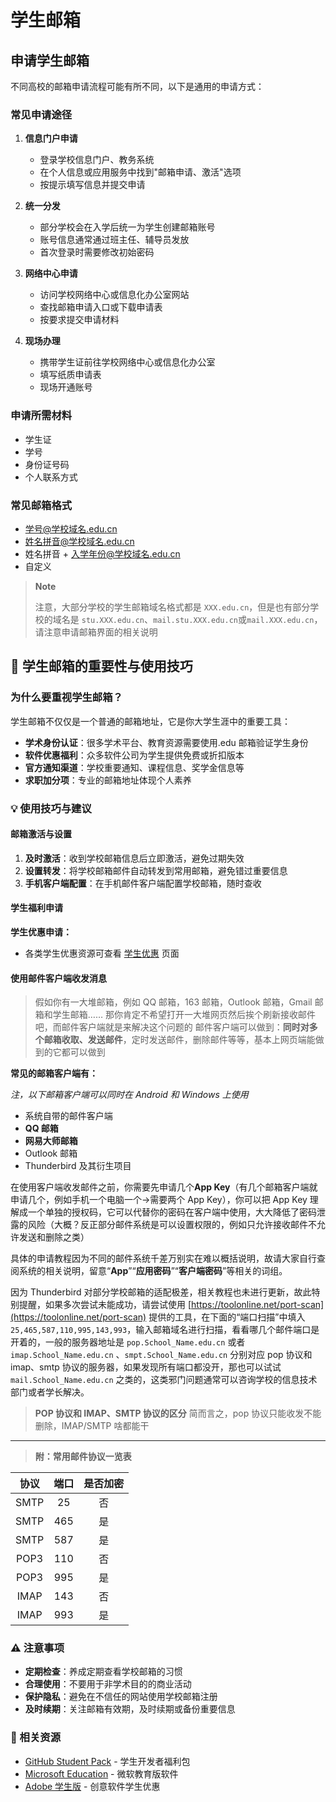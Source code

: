 # 学生邮箱

## 申请学生邮箱

不同高校的邮箱申请流程可能有所不同，以下是通用的申请方式：

### 常见申请途径

1. **信息门户申请**

   - 登录学校信息门户、教务系统
   - 在个人信息或应用服务中找到"邮箱申请、激活"选项
   - 按提示填写信息并提交申请

2. **统一分发**

   - 部分学校会在入学后统一为学生创建邮箱账号
   - 账号信息通常通过班主任、辅导员发放
   - 首次登录时需要修改初始密码

3. **网络中心申请**

   - 访问学校网络中心或信息化办公室网站
   - 查找邮箱申请入口或下载申请表
   - 按要求提交申请材料

4. **现场办理**
   - 携带学生证前往学校网络中心或信息化办公室
   - 填写纸质申请表
   - 现场开通账号

### 申请所需材料

- 学生证
- 学号
- 身份证号码
- 个人联系方式

### 常见邮箱格式

- 学号@学校域名.edu.cn
- 姓名拼音@学校域名.edu.cn
- 姓名拼音 + 入学年份@学校域名.edu.cn
- 自定义

> **Note**
>
> 注意，大部分学校的学生邮箱域名格式都是 `XXX.edu.cn`，但是也有部分学校的域名是 `stu.XXX.edu.cn`、`mail.stu.XXX.edu.cn`或`mail.XXX.edu.cn`，请注意申请邮箱界面的相关说明

## 📧 学生邮箱的重要性与使用技巧

### 为什么要重视学生邮箱？

学生邮箱不仅仅是一个普通的邮箱地址，它是你大学生涯中的重要工具：

- **学术身份认证**：很多学术平台、教育资源需要使用.edu 邮箱验证学生身份
- **软件优惠福利**：众多软件公司为学生提供免费或折扣版本
- **官方通知渠道**：学校重要通知、课程信息、奖学金信息等
- **求职加分项**：专业的邮箱地址体现个人素养

### 💡 使用技巧与建议

#### 邮箱激活与设置

1. **及时激活**：收到学校邮箱信息后立即激活，避免过期失效
2. **设置转发**：将学校邮箱邮件自动转发到常用邮箱，避免错过重要信息
3. **手机客户端配置**：在手机邮件客户端配置学校邮箱，随时查收

#### 学生福利申请

**学生优惠申请：**

- 各类学生优惠资源可查看 [学生优惠](/docs/Computer/general-skills/student-discounts.md) 页面

#### 使用邮件客户端收发消息

> 假如你有一大堆邮箱，例如 QQ 邮箱，163 邮箱，Outlook 邮箱，Gmail 邮箱和学生邮箱……
> 那你肯定不希望打开一大堆网页然后挨个刷新接收邮件吧，而邮件客户端就是来解决这个问题的
> 邮件客户端可以做到：**同时对多个邮箱收取、发送邮件**，定时发送邮件，删除邮件等等，基本上网页端能做到的它都可以做到

**常见的邮箱客户端有：**

_注，以下邮箱客户端可以同时在 Android 和 Windows 上使用_

- 系统自带的邮件客户端
- **QQ 邮箱**
- **网易大师邮箱**
- Outlook 邮箱
- Thunderbird 及其衍生项目

在使用客户端收发邮件之前，你需要先申请几个**App Key**（有几个邮箱客户端就申请几个，例如手机一个电脑一个→需要两个 App Key），你可以把 App Key 理解成一个单独的授权码，它可以代替你的密码在客户端中使用，大大降低了密码泄露的风险（大概？反正部分邮件系统是可以设置权限的，例如只允许接收邮件不允许发送和删除之类）

具体的申请教程因为不同的邮件系统千差万别实在难以概括说明，故请大家自行查阅系统的相关说明，留意“**App**”“**应用密码**”“**客户端密码**”等相关的词组。

因为 Thunderbird 对部分学校邮箱的适配极差，相关教程也未进行更新，故此特别提醒，如果多次尝试未能成功，请尝试使用 [https://toolonline.net/port-scan](https://toolonline.net/port-scan) 提供的工具，在下面的“端口扫描”中填入 `25,465,587,110,995,143,993`，输入邮箱域名进行扫描，看看哪几个邮件端口是开着的，一般的服务器地址是 `pop.School_Name.edu.cn` 或者 `imap.School_Name.edu.cn` 、`smpt.School_Name.edu.cn` 分别对应 pop 协议和 imap、smtp 协议的服务器，如果发现所有端口都没开，那也可以试试 `mail.School_Name.edu.cn` 之类的，这类邪门问题通常可以咨询学校的信息技术部门或者学长解决。

> **POP 协议和 IMAP、SMTP 协议的区分**
> 简而言之，pop 协议只能收发不能删除，IMAP/SMTP 啥都能干

---

> **附：常用邮件协议一览表**

| 协议 | 端口 | 是否加密 |
| :--: | :--: | :------: |
| SMTP |  25  |    否    |
| SMTP | 465  |    是    |
| SMTP | 587  |    是    |
| POP3 | 110  |    否    |
| POP3 | 995  |    是    |
| IMAP | 143  |    否    |
| IMAP | 993  |    是    |

### ⚠️ 注意事项

- **定期检查**：养成定期查看学校邮箱的习惯
- **合理使用**：不要用于非学术目的的商业活动
- **保护隐私**：避免在不信任的网站使用学校邮箱注册
- **及时续期**：关注邮箱有效期，及时续期或备份重要信息

### 🔗 相关资源

- [GitHub Student Pack](https://education.github.com/pack) - 学生开发者福利包
- [Microsoft Education](https://education.microsoft.com/) - 微软教育版软件
- [Adobe 学生版](https://www.adobe.com/creativecloud/buy/students.html) - 创意软件学生优惠
